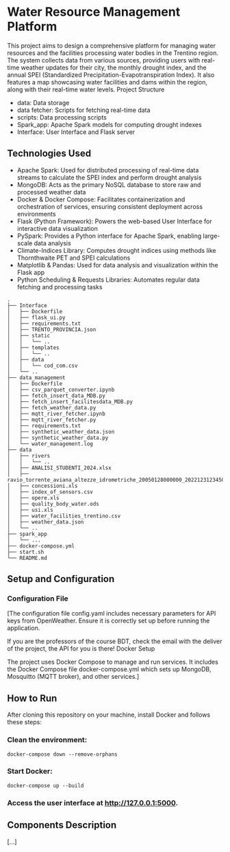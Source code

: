 # Water Resource Management Platform

This project aims to design a comprehensive platform for managing water resources and the facilities processing water bodies in the Trentino region. The system collects data from various sources, providing users with real-time weather updates for their city, the monthly drought index, and the annual SPEI (Standardized Precipitation-Evapotranspiration Index). It also features a map showcasing water facilities and dams within the region, along with their real-time water levels.
Project Structure
- data: Data storage
- data fetcher: Scripts for fetching real-time data
- scripts: Data processing scripts
- Spark_app: Apache Spark models for computing drought indexes
- Interface: User Interface and Flask server

## Technologies Used

- Apache Spark: Used for distributed processing of real-time data streams to calculate the SPEI index and perform drought analysis​
- MongoDB: Acts as the primary NoSQL database to store raw and processed weather data​
- Docker & Docker Compose: Facilitates containerization and orchestration of services, ensuring consistent deployment across environments​
- Flask (Python Framework): Powers the web-based User Interface for interactive data visualization​
- PySpark: Provides a Python interface for Apache Spark, enabling large-scale data analysis​
- Climate-Indices Library: Computes drought indices using methods like Thornthwaite PET and SPEI calculations​
- Matplotlib & Pandas: Used for data analysis and visualization within the Flask app​
- Python Scheduling & Requests Libraries: Automates regular data fetching and processing tasks​
 
 ```
.
├── Interface
│   ├── Dockerfile
│   ├── flask_ui.py
│   ├── requirements.txt
│   ├── TRENTO_PROVINCIA.json
│   ├── static
│   │   └── ..
│   ├── templates
│   │   └── ..
│   ├── data
│   │   └── cod_com.csv
│   └── ..
├── data_management
│   ├── Dockerfile
│   ├── csv_parquet_converter.ipynb
│   ├── fetch_insert_data_MDB.py
│   ├── fetch_insert_facilitesdata_MDB.py
│   ├── fetch_weather_data.py
│   ├── mqtt_river_fetcher.ipynb
│   ├── mqtt_river_fetcher.py
│   ├── requirements.txt
│   ├── synthetic_weather_data.json
│   ├── synthetic_weather_data.py
│   └── water_management.log
├── data
│   ├── rivers
│   │   └── ..
│   ├── ANALISI_STUDENTI_2024.xlsx
│   ├── ravio_torrente_aviana_altezze_idrometriche_20050128000000_20221231234500.csv
│   ├── concessioni.xls
│   ├── index_of_sensors.csv
│   ├── opere.xls
│   ├── quality_body_water.ods
│   ├── usi.xls
│   ├── water_facilities_trentino.csv
│   ├── weather_data.json
│   └── ..
├── spark_app
│   └── ...
├── docker-compose.yml
├── start.sh
└── README.md
 ```


## Setup and Configuration
### Configuration File

[The configuration file config.yaml includes necessary parameters for API keys from OpenWeather. Ensure it is correctly set up before running the application.

If you are the professors of the course BDT, check the email with the deliver of the project, the API for you is there!
Docker Setup

The project uses Docker Compose to manage and run services. It includes the Docker Compose file docker-compose.yml which sets up MongoDB, Mosquitto (MQTT broker), and other services.]

## How to Run
After cloning this repository on your machine, install Docker and follows these steps:

### Clean the environment:

 ```
docker-compose down --remove-orphans
 ```    

### Start Docker:

 ```
docker-compose up --build
 ```

### Access the user interface at http://127.0.0.1:5000.

## Components Description
[...]
